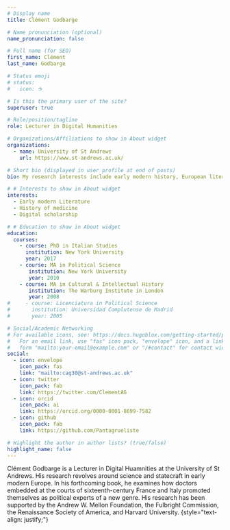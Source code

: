 ```yaml
---
# Display name
title: Clément Godbarge

# Name pronunciation (optional)
name_pronunciation: false

# Full name (for SEO)
first_name: Clément
last_name: Godbarge

# Status emoji
# status:
#   icon: ☕️

# Is this the primary user of the site?
superuser: true

# Role/position/tagline
role: Lecturer in Digital Humanities

# Organizations/Affiliations to show in About widget
organizations:
  - name: University of St Andrews
    url: https://www.st-andrews.ac.uk/

# Short bio (displayed in user profile at end of posts)
bio: My research interests include early modern history, European literature and the digital humanities.

# # Interests to show in About widget
interests:
  - Early modern Literature
  - History of medicine
  - Digital scholarship

# # Education to show in About widget
education:
  courses:
    - course: PhD in Italian Studies
      institution: New York University
      year: 2017
    - course: MA in Political Science
       institution: New York University
       year: 2010
    - course: MA in Cultural & Intellectual History
       institution: The Warburg Institute in London
       year: 2008
#     - course: Licenciatura in Political Science
#       institution: Universidad Complutense de Madrid
#       year: 2005

# Social/Academic Networking
# For available icons, see: https://docs.hugoblox.com/getting-started/page-builder/#icons
#   For an email link, use "fas" icon pack, "envelope" icon, and a link in the
#   form "mailto:your-email@example.com" or "/#contact" for contact widget.
social:
  - icon: envelope
    icon_pack: fas
    link: "mailto:cag30@st-andrews.ac.uk"
  - icon: twitter
    icon_pack: fab
    link: https://twitter.com/ClementAG
  - icon: orcid
    icon_pack: ai
    link: https://orcid.org/0000-0001-8699-7582
  - icon: github
    icon_pack: fab
    link: https://github.com/Pantagrueliste

# Highlight the author in author lists? (true/false)
highlight_name: false
---
```

Clément Godbarge is a Lecturer in Digital Huamnities at the University of St Andrews. His research revolves around science and statecraft in early modern Europe. In his forthcoming book, he examines how doctors embedded at the courts of sixteenth-century France and Italy promoted themselves as political experts of a new genre. His research has been supported by the Andrew W. Mellon Foundation, the Fulbright Commission, the Renaissance Society of America, and Harvard University.
{style="text-align: justify;"}
